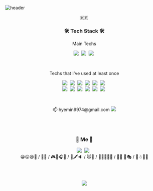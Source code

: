 ![header](https://capsule-render.vercel.app/api?type=waving&color=gradient&height=230&section=header&text=HyeminShin&fontSize=70&animation=twinkling&fontAlignY=40)

<p align="center">🇰🇷</p>

<h3 align="center">🛠 Tech Stack 🛠</h3>

<p align="center"> Main Techs </p>
<p align="center">
  <img src="https://img.shields.io/badge/Unity-000000?style=flat-square&logo=Unity&logoColor=white"/></a>&nbsp 
  <img src="https://img.shields.io/badge/c%23-%23239120.svg?style=for-the-badge&logo=csharp&logoColor=white"/></a>&nbsp 
  <img src="https://img.shields.io/badge/Python-3766AB?style=flat-square&logo=Python&logoColor=white"/></a>&nbsp 
  
</p>
<br>

<p align="center"> Techs that I've used at least once </p>

<p align="center">
  <img src="https://img.shields.io/badge/Python-3766AB?style=flat-square&logo=Python&logoColor=white"/></a>&nbsp 
  <img src="https://img.shields.io/badge/Java-007396?style=flat-square&logo=Java&logoColor=white"/></a>&nbsp 
  <img src="https://img.shields.io/badge/C++-00599C?style=flat-square&logo=C%2B%2B&logoColor=white"/></a>&nbsp 
  <img src="https://img.shields.io/badge/C-A8B9CC?style=flat-square&logo=C&logoColor=white"/></a>&nbsp 
  <img src="https://img.shields.io/badge/Javascript-ffb13b?style=flat-square&logo=javascript&logoColor=white"/></a>&nbsp 
  <img src="https://img.shields.io/badge/css-1572B6?style=flat-square&logo=css3&logoColor=white"/></a>&nbsp 
  <br>
  <img src="https://img.shields.io/badge/Django-092E20?style=flat-square&logo=Django&logoColor=white"/></a>&nbsp 
  <img src="https://img.shields.io/badge/PostgreSQL-336791?style=flat-square&logo=Postgresql&logoColor=white"/></a>&nbsp 
  <img src="https://img.shields.io/badge/Node.js-339933?style=flat-square&logo=Node-dot-js&logoColor=white"/></a>&nbsp 
  <img src="https://img.shields.io/badge/React-61DAFB?style=flat-square&logo=React&logoColor=white"/></a>&nbsp 
  <img src="https://img.shields.io/badge/Android-3DDC84?style=flat-square&logo=Android&logoColor=white"/></a>&nbsp 
  <img src="https://img.shields.io/badge/R-276DC3?style=flat-square&logo=R&logoColor=white"/></a>&nbsp 
</p>

<br>
<p align="center"> 📫 hyemin9974@gmail.com <a href="mailto:hyemin9974@gmail.com"><img src="https://img.shields.io/badge/Gmail-d14836?style=flat-square&logo=Gmail&logoColor=white&link=hyemin9974@gmail.com"/></a> </p>

<br><br>
<h3 align="center"> 🍋  Me 🍋 </h3>
<p align="center">
  <a href="https://www.instagram.com/h_ye_mi_naa/"><img src="https://img.shields.io/badge/Instagram-E4405F?style=flat-square&logo=Instagram&logoColor=white&link=https://www.instagram.com/h_ye_mi_naa/"/></a>&nbsp
  <a href="mailto:mini9974@naver.com"><img src="https://img.shields.io/badge/Naver-03C75A?style=flat-square&logo=Naver&logoColor=white&link=mini9974@naver.com"/></a>
  <!--a href="https://velog.io/@notyet"><img src="https://img.shields.io/badge/Tech%20Blog-11B48A?style=flat-square&logo=Vimeo&logoColor=white&link=https://velog.io/@notyet"/></a-->&nbsp
  <br>
  😀😛😆🤩 / 👩‍💻 / 🎮🎲🎧🎥 / 📖🖋🔉 / 🐱🐾 / 🥐🥨🍻🍷🍾 / 👻🤖 🎢🎭 / 🍂☃🌠🌊
</p>
<br>
<br>

<p align="center">
  <a href="https://hits.seeyoufarm.com"><img src="https://hits.seeyoufarm.com/api/count/incr/badge.svg?url=https%3A%2F%2Fgithub.com%2Fwookyoungkim&count_bg=%23ED6DA3&title_bg=%2386757E&icon=github.svg&icon_color=%23E1DEDE&title=hits&edge_flat=false"/></a>
</p>

